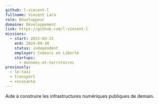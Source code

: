 ```yaml
---
github: l-vincent-l
fullname: Vincent Lara
role: Développeur
domaine: Développement
link: https://github.com/l-vincent-l
missions:
  - start: 2015-03-15
    end: 2024-09-30
    status: independent
    employer: Codeurs en Liberté
    startups:
      - données-et-territoires
previously:
  - le-taxi
  - transport
  - recosante
---
```

Aide à construire les infrastructures numériques publiques de demain.
